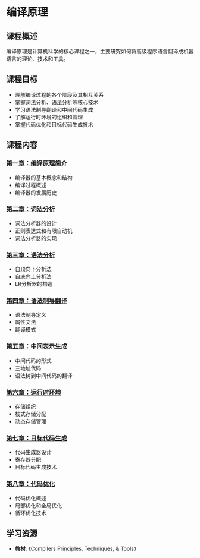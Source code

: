 # 编译原理

## 课程概述

编译原理是计算机科学的核心课程之一，主要研究如何将高级程序语言翻译成机器语言的理论、技术和工具。

## 课程目标

- 理解编译过程的各个阶段及其相互关系
- 掌握词法分析、语法分析等核心技术
- 学习语法制导翻译和中间代码生成
- 了解运行时环境的组织和管理
- 掌握代码优化和目标代码生成技术

## 课程内容

### [第一章：编译原理简介](./ch01-introduction)
- 编译器的基本概念和结构
- 编译过程概述
- 编译器的发展历史

### [第二章：词法分析](./ch02-lexical-analysis)
- 词法分析器的设计
- 正则表达式和有限自动机
- 词法分析器的实现

### [第三章：语法分析](./ch03-syntax-analysis)
- 自顶向下分析法
- 自底向上分析法
- LR分析器的构造

### [第四章：语法制导翻译](./ch04-syntax-directed-translation)
- 语法制导定义
- 属性文法
- 翻译模式

### [第五章：中间表示生成](./ch05-intermediate-representation)
- 中间代码的形式
- 三地址代码
- 语法树到中间代码的翻译

### [第六章：运行时环境](./ch06-runtime-environment)
- 存储组织
- 栈式存储分配
- 动态存储管理

### [第七章：目标代码生成](./ch07-code-generation)
- 代码生成器设计
- 寄存器分配
- 目标代码生成技术

### [第八章：代码优化](./ch08-code-optimization)
- 代码优化概述
- 局部优化和全局优化
- 循环优化技术

## 学习资源

- **教材**: 《Compilers Principles, Techniques, & Tools》